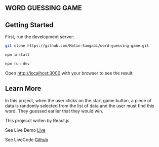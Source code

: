 ## WORD GUESSING GAME
## Getting Started

First, run the development server:

```bash
git clone https://github.com/Matin-Sangabi/word-guessing-game.git

npm install 

npm run dev
```

Open [http://localhost:3000](http://localhost:3000) with your browser to see the result.


## Learn More

In this project, when the user clicks on the start game button, a piece of data is randomly selected from the list of data and the user must find this word. They guessed earlier that they would win.

This projecct writen by React.js

See Live Demo [Live](https://word-guessing-game-weld.vercel.app/)

See LiveCode [Github](https://github.com/Matin-Sangabi/word-guessing-game)



